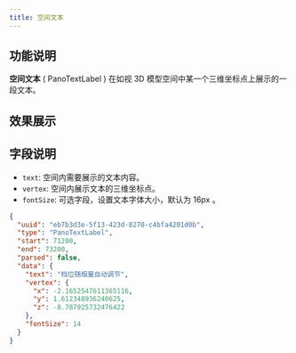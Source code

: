 ```yaml
---
title: 空间文本
---
```


## 功能说明
**空间文本** ( PanoTextLabel ) 在如视 3D 模型空间中某一个三维坐标点上展示的一段文本。

## 效果展示
## 字段说明
- `text`: 空间内需要展示的文本内容。
- `vertex`: 空间内展示文本的三维坐标点。
- `fontSize`: 可选字段，设置文本字体大小，默认为 16px 。

```json title="空间文本类型数据样例"
{
  "uuid": "eb7b3d3e-5f13-423d-8270-c4bfa4201d0b",
  "type": "PanoTextLabel",
  "start": 71200,
  "end": 73200,
  "parsed": false,
  "data": {
    "text": "档位随烟量自动调节",
    "vertex": {
      "x": -2.1652547611365116,
      "y": 1.612348936240625,
      "z": -8.787925732476422
    },
    "fontSize": 14
  }
}
```